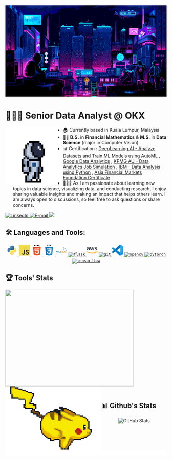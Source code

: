 <img src="./assets/wallpaper1.gif" alt="banner">
<div align="center">
    <h1 align="left">👨🏻‍💻 Senior Data Analyst @ OKX </h1>
    <img align="left" width="180px" height="180px" src="./assets/astronaut.gif" loop="infinite"/>
</div>

- 🏠 Currently based in Kuala Lumpur, Malaysia
- 👨‍🎓 **B.S.** in **Financial Mathematics** & **M.S.** in **Data Science** (major in Computer Vision)
- 📊 Certification : [DeepLearning.AI - Analyze Datasets and Train ML Models using AutoML](https://www.coursera.org/account/accomplishments/verify/TMKNUAPBQYU7?utm_source=link&utm_medium=certificate&utm_content=cert_image&utm_campaign=sharing_cta&utm_product=course) , [Google Data Analytics](https://coursera.org/share/0bc42b75ef55b217c721aa8e068b568a) , [KPMG AU - Data Analytics Job Simulation](https://forage-uploads-prod.s3.amazonaws.com/completion-certificates/KPMG%20AU/m7W4GMqeT3bh9Nb2c_KPMG%20AU_kaiMFKjswjtk6SYHM_1697707129986_completion_certificate.pdf) , [IBM - Data Analysis using Python](https://www.credly.com/badges/540432b4-8780-4bc5-8185-bc8eb5bf8d90?source=linked_in_profile) , [Asia Financial Markets Foundation Certificate](https://asifmaeducation.thinkific.com/certificates/rk0eo1qini)
- 💁🏻‍♂ As I am passionate about learning new topics in data science, visualizing data, and conducting research, I enjoy sharing valuable insights and making an impact that helps others learn. I am always open to discussions, so feel free to ask questions or share concerns.

<p align="left">
    <a href="https://www.linkedin.com/in/lim-kim-hoong-0757591ba"/](https://www.linkedin.com/in/lim-kim-hoong-0757591ba">
        <img alt="LinkedIn" title="Checkout My LinkedIn Profile" src="https://custom-icon-badges.demolab.com/badge/LinkedIn-0077B5?style=for-the-badge&logo=linkedin&logoColor=white"/>
    </a>
    <a href="mailto:kimhoong0324@gmail.com">
        <img alt="E-mail" title="Contact me via E-mail" src="https://custom-icon-badges.demolab.com/badge/Email-8B0000?style=for-the-badge&logo=mail&logoColor=white">
    </a>
     <a href="https://github.com/LimKimHoong">
        <img src="https://komarev.com/ghpvc/?username=LimKimHoong&color=blueviolet&style=for-the-badge&label=Profile+Views">
    </a>
</p>

## 🛠️ Languages and Tools:

<p align="center"> 
    <a href="https://www.python.org" target="_blank"> 
        <code><img src="https://github.com/devicons/devicon/blob/master/icons/python/python-original.svg" alt="python" width="35" height="35"/></code> 
    </a> 
    <a href="https://developer.mozilla.org/en-US/docs/Web/JavaScript" target="_blank"> 
        <code><img src="https://github.com/devicons/devicon/blob/master/icons/javascript/javascript-original.svg" alt="javascript" width="35" height="35"/></code> 
    </a> 
    <a href="https://www.w3.org/html/" target="_blank"> 
        <code><img src="https://github.com/devicons/devicon/blob/master/icons/html5/html5-original-wordmark.svg" alt="html5" width="35" height="35"/></code> 
    </a> 
    <a href="https://www.w3schools.com/css/" target="_blank"> 
        <code><img src="https://github.com/devicons/devicon/blob/master/icons/css3/css3-original-wordmark.svg" alt="css3" width="35" height="35"/></code> 
    </a> 
    <a href="https://www.mysql.com/" target="_blank"> 
        <code><img src="https://github.com/devicons/devicon/blob/master/icons/mysql/mysql-original-wordmark.svg" alt="mysql" width="35" height="35"/></code> 
    </a> 
    <a href="" target="_blank"> 
        <code><img src="https://www.vectorlogo.zone/logos/pocoo_flask/pocoo_flask-icon.svg" alt="flask" width="35" height="35"/></code> 
    </a> 
    <a href="https://aws.amazon.com" target="_blank"> 
        <code><img src="https://github.com/devicons/devicon/blob/master/icons/amazonwebservices/amazonwebservices-original-wordmark.svg" alt="aws" width="35" height="35"/></code> 
    </a>   
    <a href="https://git-scm.com/" target="_blank"> 
        <code><img src="https://www.vectorlogo.zone/logos/git-scm/git-scm-icon.svg" alt="git" width="35" height="35"/></code> 
    </a> 
    <a href="https://code.visualstudio.com" target="_blank">
        <code><img src="https://raw.githubusercontent.com/github/explore/80688e429a7d4ef2fca1e82350fe8e3517d3494d/topics/visual-studio-code/visual-studio-code.png" alt="vscode" width="35" height="35"/></code>
    </a>
    <a href="https://opencv.org/" target="_blank"> 
        <code><img src="https://www.vectorlogo.zone/logos/opencv/opencv-icon.svg" alt="opencv" width="35" height="35"/></code> 
    </a> 
    <a href="https://pytorch.org/" target="_blank"> 
        <code><img src="https://www.vectorlogo.zone/logos/pytorch/pytorch-icon.svg" alt="pytorch" width="35" height="35"/></code> 
    </a> 
    <a href="https://www.tensorflow.org" target="_blank"> 
        <code><img src="https://www.vectorlogo.zone/logos/tensorflow/tensorflow-icon.svg" alt="tensorflow" width="35" height="35"/></code> 
    </a> 
</p>

<h2 align="left">🏆 Tools' Stats</h2>
<div>
    <img align="center" width="400px" height = "300px" src="https://github-readme-stats.vercel.app/api/top-langs/?username=LimKimHoong&theme=react&show_icons=true&hide_border=true&layout=compact" />
    <img align="left" src="./assets/pokemon.gif" width="300" height="200" />
</div>

<br />
<h2 align="left">📊 Github's Stats</h2>
<div align="center">
    <img width="500px" alt="GitHub Stats" height="180px" float="left" src="https://awesome-github-stats.azurewebsites.net/user-stats/LimKimHoong?theme=react&cardType=github&ring=D4AF37&show_icons=true&preferLogin=true&title=D4AF37">
</div>
<br />

<img src="./assets/line.gif" alt="banner">
